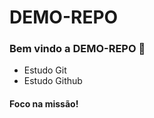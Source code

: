 # DEMO-REPO

### Bem vindo a DEMO-REPO :tada:

*   Estudo Git
*   Estudo Github

#### Foco na missão!